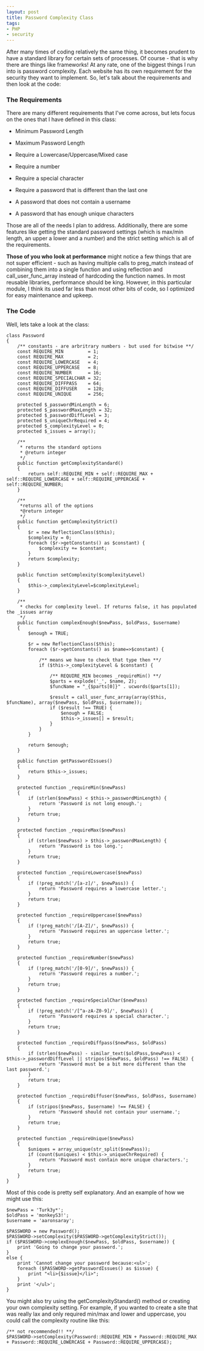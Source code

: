 ```yaml
---
layout: post
title: Password Complexity Class
tags:
- PHP
- security
---
```


After many times of coding relatively the same thing, it becomes prudent to have a standard library for certain sets of processes.  Of course - that is why there are things like frameworks!  At any rate, one of the biggest things I run into is password complexity.  Each website has its own requirement for the security they want to implement.  So, let's talk about the requirements and then look at the code:


### The Requirements


There are many different requirements that I've come across, but lets focus on the ones that I have defined in this class:




  * Minimum Password Length


  * Maximum Password Length


  * Require a Lowercase/Uppercase/Mixed case


  * Require a number


  * Require a special character


  * Require a password that is different than the last one


  * A password that does not contain a username


  * A password that has enough unique characters



Those are all of the needs I plan to address.  Additionally, there are some features like getting the standard password settings (which is max/min length, an upper a lower and a number) and the strict setting which is all of the requirements.

**Those of you who look at performance** might notice a few things that are not super efficient - such as having multiple calls to preg_match instead of combining them into a single function and using reflection and call_user_func_array instead of hardcoding the function names.  In most reusable libraries, performance should be king.  However, in this particular module, I think its used far less than most other bits of code, so I optimized for easy maintenance and upkeep.



### The Code



Well, lets take a look at the class:

```php?start_inline=1
class Password
{
    /** constants - are arbritrary numbers - but used for bitwise **/
    const REQUIRE_MIN         = 1;
    const REQUIRE_MAX         = 2;
    const REQUIRE_LOWERCASE   = 4;
    const REQUIRE_UPPERCASE   = 8;
    const REQUIRE_NUMBER      = 16;
    const REQUIRE_SPECIALCHAR = 32;
    const REQUIRE_DIFFPASS    = 64;
    const REQUIRE_DIFFUSER    = 128;
    const REQUIRE_UNIQUE      = 256;

    protected $_passwordMinLength = 6;
    protected $_passwordMaxLength = 32;
    protected $_passwordDiffLevel = 3;
    protected $_uniqueChrRequired = 4;
    protected $_complexityLevel = 0;
    protected $_issues = array();

    /**
     * returns the standard options
     * @return integer
     */
    public function getComplexityStandard()
    {
        return self::REQUIRE_MIN + self::REQUIRE_MAX + self::REQUIRE_LOWERCASE + self::REQUIRE_UPPERCASE + self::REQUIRE_NUMBER;
    }

    /**
     *returns all of the options
     *@return integer
     */
    public function getComplexityStrict()
    {
        $r = new ReflectionClass($this);
        $complexity = 0;
        foreach ($r->getConstants() as $constant) {
            $complexity += $constant;
        }
        return $complexity;
    }

    public function setComplexity($complexityLevel)
    {
        $this->_complexityLevel=$complexityLevel;
    }

    /**
     * checks for complexity level. If returns false, it has populated the _issues array
     */
    public function complexEnough($newPass, $oldPass, $username)
    {
        $enough = TRUE;

        $r = new ReflectionClass($this);
        foreach ($r->getConstants() as $name=>$constant) {

            /** means we have to check that type then **/
            if ($this->_complexityLevel & $constant) {

                /** REQUIRE_MIN becomes _requireMin() **/
                $parts = explode('_', $name, 2);
                $funcName = "_{$parts[0]}" . ucwords($parts[1]);

                $result = call_user_func_array(array($this, $funcName), array($newPass, $oldPass, $username));
                if ($result !== TRUE) {
                    $enough = FALSE;
                    $this->_issues[] = $result;
                }
            }
        }

        return $enough;
    }

    public function getPasswordIssues()
    {
        return $this->_issues;
    }

    protected function _requireMin($newPass)
    {
        if (strlen($newPass) < $this->_passwordMinLength) {
            return 'Password is not long enough.';
        }
        return true;
    }

    protected function _requireMax($newPass)
    {
        if (strlen($newPass) > $this->_passwordMaxLength) {
            return 'Password is too long.';
        }
        return true;
    }

    protected function _requireLowercase($newPass)
    {
        if (!preg_match('/[a-z]/', $newPass)) {
            return 'Password requires a lowercase letter.';
        }
        return true;
    }

    protected function _requireUppercase($newPass)
    {
        if (!preg_match('/[A-Z]/', $newPass)) {
            return 'Password requires an uppercase letter.';
        }
        return true;
    }

    protected function _requireNumber($newPass)
    {
        if (!preg_match('/[0-9]/', $newPass)) {
            return 'Password requires a number.';
        }
        return true;
    }

    protected function _requireSpecialChar($newPass)
    {
        if (!preg_match('/[^a-zA-Z0-9]/', $newPass)) {
            return 'Password requires a special character.';
        }
        return true;
    }

    protected function _requireDiffpass($newPass, $oldPass)
    {
        if (strlen($newPass) - similar_text($oldPass,$newPass) < $this->_passwordDiffLevel || stripos($newPass, $oldPass) !== FALSE) {
            return 'Password must be a bit more different than the last password.';
        }
        return true;
    }

    protected function _requireDiffuser($newPass, $oldPass, $username)
    {
        if (stripos($newPass, $username) !== FALSE) {
            return 'Password should not contain your username.';
        }
        return true;
    }

    protected function _requireUnique($newPass)
    {
        $uniques = array_unique(str_split($newPass));
        if (count($uniques) < $this->_uniqueChrRequired) {
            return 'Password must contain more unique characters.';
        }
        return true;
    }
}
```

Most of this code is pretty self explanatory.  And an example of how we might use this:

```php?start_inline=1
$newPass = 'Turk3y*';
$oldPass = 'monkeyS3!';
$username = 'aaronsaray';

$PASSWORD = new Password();
$PASSWORD->setComplexity($PASSWORD->getComplexityStrict());
if ($PASSWORD->complexEnough($newPass, $oldPass, $username)) {
    print 'Going to change your password.';
}
else {
    print 'Cannot change your password because:<ul>';
    foreach ($PASSWORD->getPasswordIssues() as $issue) {
        print "<li>{$issue}</li>";
    }
    print '</ul>';
}
```


You might also try using the getComplexityStandard() method or creating your own complexity setting.  For example, if you wanted to create a site that was really lax and only required min/max and lower and uppercase, you could call the complexity routine like this:


```php?start_inline=1
/** not recommended!! **/
$PASSWORD->setComplexity(Password::REQUIRE_MIN + Password::REQUIRE_MAX + Password::REQUIRE_LOWERCASE + Password::REQUIRE_UPPERCASE);
```
    
